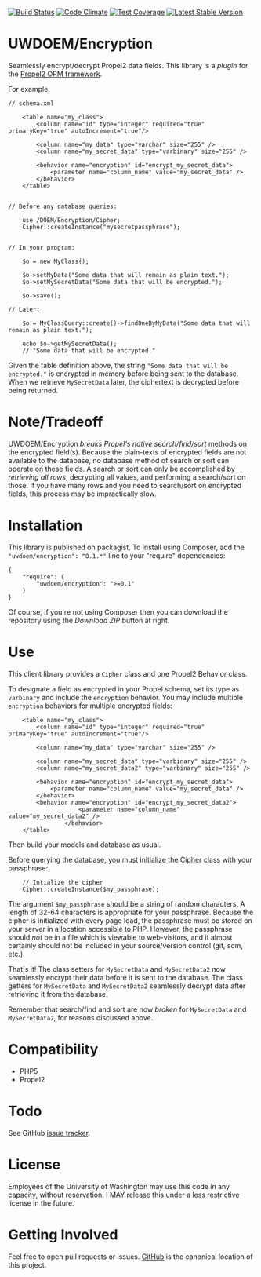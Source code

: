 [![Build Status](https://travis-ci.org/UWEnrollmentManagement/Encryption.svg)](https://travis-ci.org/UWEnrollmentManagement/Encryption)
[![Code Climate](https://codeclimate.com/github/UWEnrollmentManagement/Encryption/badges/gpa.svg)](https://codeclimate.com/github/UWEnrollmentManagement/Encryption)
[![Test Coverage](https://codeclimate.com/github/UWEnrollmentManagement/Encryption/badges/coverage.svg)](https://codeclimate.com/github/UWEnrollmentManagement/Encryption/coverage)
[![Latest Stable Version](https://poser.pugx.org/uwdoem/encryption/v/stable)](https://packagist.org/packages/uwdoem/encryption)

UWDOEM/Encryption
=============

Seamlessly encrypt/decrypt Propel2 data fields. This library is a *plugin* for the [Propel2 ORM framework](http://propelorm.org/).

For example:

```
// schema.xml

    <table name="my_class">
        <column name="id" type="integer" required="true" primaryKey="true" autoIncrement="true"/>

        <column name="my_data" type="varchar" size="255" />
        <column name="my_secret_data" type="varbinary" size="255" />

        <behavior name="encryption" id="encrypt_my_secret_data">
            <parameter name="column_name" value="my_secret_data" />
        </behavior>
    </table>


// Before any database queries:

    use /DOEM/Encryption/Cipher;
    Cipher::createInstance("mysecretpassphrase");


// In your program:

    $o = new MyClass();

    $o->setMyData("Some data that will remain as plain text.");
    $o->setMySecretData("Some data that will be encrypted.");

    $o->save();

// Later:

    $o = MyClassQuery::create()->findOneByMyData("Some data that will remain as plain text.");

    echo $o->getMySecretData();
    // "Some data that will be encrypted."

```

Given the table definition above, the string `"Some data that will be encrypted."` is encrypted in memory before being sent to the database. When we retrieve `MySecretData` later, the ciphertext is decrypted before being returned.

Note/Tradeoff
=============

UWDOEM/Encryption *breaks Propel's native search/find/sort* methods on the encrypted field(s). Because the plain-texts of encrypted fields are not available to the database, no database method of search or sort can operate on these fields. A search or sort can only be accomplished by *retrieving all rows*, decrypting all values, and performing a search/sort on those. If you have many rows and you need to search/sort on encrypted fields, this process may be impractically slow.

Installation
===============

This library is published on packagist. To install using Composer, add the `"uwdoem/encryption": "0.1.*"` line to your "require" dependencies:

```
{
    "require": {
        "uwdoem/encryption": ">=0.1"
    }
}
```

Of course, if you're not using Composer then you can download the repository using the *Download ZIP* button at right.

Use
===

This client library provides a `Cipher` class and one Propel2 Behavior class.

To designate a field as encrypted in your Propel schema, set its type as `varbinary` and include the `encryption` behavior. You may include multiple `encryption` behaviors for multiple encrypted fields:

```
    <table name="my_class">
        <column name="id" type="integer" required="true" primaryKey="true" autoIncrement="true"/>

        <column name="my_data" type="varchar" size="255" />

        <column name="my_secret_data" type="varbinary" size="255" />
        <column name="my_secret_data2" type="varbinary" size="255" />

        <behavior name="encryption" id="encrypt_my_secret_data">
            <parameter name="column_name" value="my_secret_data" />
        </behavior>
        <behavior name="encryption" id="encrypt_my_secret_data2">
                    <parameter name="column_name" value="my_secret_data2" />
                </behavior>
    </table>
```

Then build your models and database as usual.

Before querying the database, you must initialize the Cipher class with your passphrase:

```
    // Intialize the cipher
    Cipher::createInstance($my_passphrase);
```

The argument `$my_passphrase` should be a string of random characters. A length of 32-64 characters is appropriate for your passphrase. Because the cipher is initialized with every page load, the passphrase must be stored on your server in a location accessible to PHP. However, the passphrase should *not* be in a file which is viewable to web-visitors, and it almost certainly should not be included in your source/version control (git, scm, etc.).

That's it! The class setters for `MySecretData` and `MySecretData2` now seamlessly encrypt their data before it is sent to the database. The class getters for `MySecretData` and `MySecretData2` seamlessly decrypt data after retrieving it from the database.

Remember that search/find and sort are now *broken* for `MySecretData` and `MySecretData2`, for reasons discussed above.


Compatibility
=============

* PHP5
* Propel2

Todo
====

See GitHub [issue tracker](https://github.com/UWEnrollmentManagement/Encryption/issues/).

License
====

Employees of the University of Washington may use this code in any capacity, without reservation. I MAY release this under a less restrictive license in the future.

Getting Involved
================

Feel free to open pull requests or issues. [GitHub](https://github.com/UWEnrollmentManagement/Encryption) is the canonical location of this project.
